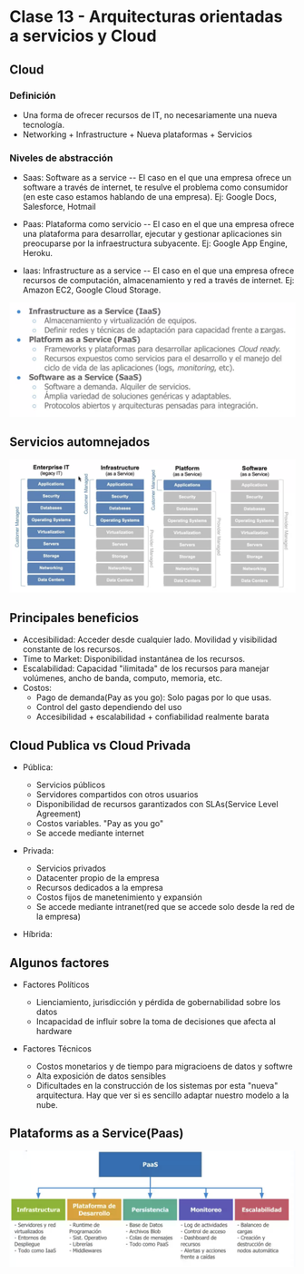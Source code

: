 # Clase 13 - Arquitecturas orientadas a servicios y Cloud 


## Cloud

### Definición

* Una forma de ofrecer recursos de IT, no necesariamente una nueva tecnología.
* Networking + Infrastructure + Nueva plataformas + Servicios


### Niveles de abstracción

* Saas: Software as a service -- El caso en el que una empresa ofrece un software a través de internet, te resulve el problema como consumidor (en este caso estamos hablando de una empresa). Ej: Google Docs, Salesforce, Hotmail

* Paas: Plataforma como servicio -- El caso en el que una empresa ofrece una plataforma para desarrollar, ejecutar y gestionar aplicaciones sin preocuparse por la infraestructura subyacente. Ej: Google App Engine, Heroku.

* Iaas: Infrastructure as a service -- El caso en el que una empresa ofrece recursos de computación, almacenamiento y red a través de internet. Ej: Amazon EC2, Google Cloud Storage.

![alt text](image.png)


## Servicios automnejados 

![alt text](image-1.png)

## Principales beneficios

* Accesibilidad: Acceder desde cualquier lado. Movilidad y visibilidad constante de los recursos.
* Time to Market: Disponibilidad instantánea de los recursos.
* Escalabilidad: Capacidad "ilimitada" de los recursos para manejar volúmenes, ancho de banda, computo, memoria, etc.
* Costos: 
    * Pago de demanda(Pay as you go): Solo pagas por lo que usas.
    * Control del gasto dependiendo del uso
    * Accesibilidad + escalabilidad + confiabilidad realmente barata


## Cloud Publica vs Cloud Privada 


* Pública: 

    * Servicios públicos 
    * Servidores compartidos con otros usuarios 
    * Disponibilidad de recursos garantizados con SLAs(Service Level Agreement)
    * Costos variables. "Pay as you go"
    * Se accede mediante internet

* Privada: 

    * Servicios privados  
    * Datacenter propio de la empresa 
    * Recursos dedicados a la empresa
    * Costos fijos de manetenimiento y expansión 
    * Se accede mediante intranet(red que se accede solo desde la red de la empresa) 

* Híbrida:


## Algunos factores 

* Factores Políticos 
    * Lienciamiento, jurisdicción y pérdida de gobernabilidad sobre los datos 
    * Incapacidad de influir sobre la toma de decisiones que afecta al hardware


* Factores Técnicos
    * Costos monetarios y de tiempo para migracioens de datos y softwre 
    * Alta exposición de datos sensibles 
    * Dificultades en la construcción de los sistemas por esta "nueva" arquitectura. Hay que ver si es sencillo adaptar nuestro modelo a la nube.


## Plataforms as a Service(Paas)

![alt text](image-2.png)






